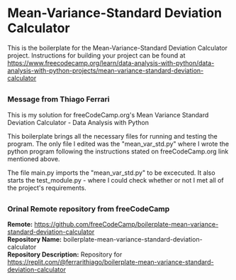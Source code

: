 # Mean-Variance-Standard Deviation Calculator

This is the boilerplate for the Mean-Variance-Standard Deviation Calculator project. Instructions for building your project can be found at https://www.freecodecamp.org/learn/data-analysis-with-python/data-analysis-with-python-projects/mean-variance-standard-deviation-calculator
##
### Message from Thiago Ferrari  
This is my solution for freeCodeCamp.org's Mean Variance Standard Deviation Calculator - Data Analysis with Python


This boilerplate brings all the necessary files for running and testing the program.
The only file I edited was the "mean_var_std.py" where I wrote the python program following the instructions stated on freeCodeCamp.org link mentioned above.  

The file main.py imports the "mean_var_std.py" to be excecuted. It also starts the test_module.py - where I could check whether or not I met all of the project's requirements.
##
### Orinal Remote repository from freeCodeCamp
**Remote:** https://github.com/freeCodeCamp/boilerplate-mean-variance-standard-deviation-calculator  
**Repository Name:** boilerplate-mean-variance-standard-deviation-calculator  
**Repository Description:** Repository for https://replit.com/@ferrarithiago/boilerplate-mean-variance-standard-deviation-calculator  
##

